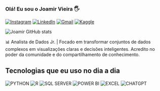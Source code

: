 
### Olá! Eu sou o Joamir Vieira 🖐️

[![Instagram](https://img.shields.io/badge/Instagram-%23E4405F.svg?style=for-the-badge&logo=Instagram&logoColor=white)](https://www.instagram.com/joamir.vieira)
[![LinkedIn](https://img.shields.io/badge/linkedin-%230077B5.svg?style=for-the-badge&logo=linkedin&logoColor=white)](https://www.linkedin.com/in/joamir-vieira-a59594211)
[![Gmail](https://img.shields.io/badge/Gmail-D14836?style=for-the-badge&logo=gmail&logoColor=white)](mailto:joamir.files@gmail.com)
[![Kaggle](https://img.shields.io/badge/Kaggle-035a7d?style=for-the-badge&logo=kaggle&logoColor=white)](https://www.kaggle.com/joamirvieira)

![Joamir GitHub stats](https://github-readme-stats.vercel.app/api?username=joamirsv&show_icons=true&theme=darcula)

📊 Analista de Dados Jr. | Focado em transformar conjuntos de dados complexos em visualizações claras e decisões inteligentes. Acredito no poder da comunidade e do compartilhamento de conhecimento.

## Tecnologias que eu uso no dia a dia

<div style="display: inline_block">
  <img align="center" alt="PYTHON" src="https://img.shields.io/badge/python-3670A0?style=for-the-badge&logo=python&logoColor=ffdd54" />
  <img align="center" alt="R" src="https://img.shields.io/badge/r-%23276DC3.svg?style=for-the-badge&logo=r&logoColor=white" />
  <img align="center" alt="SQL SERVER" src="https://img.shields.io/badge/Microsoft%20SQL%20Server-CC2927?style=for-the-badge&logo=microsoft%20sql%20server&logoColor=white" />
  <img align="center" alt="POWER BI" src="https://img.shields.io/badge/power_bi-F2C811?style=for-the-badge&logo=powerbi&logoColor=black" />
  <img align="center" alt="EXCEL" src="https://img.shields.io/badge/Microsoft_Excel-217346?style=for-the-badge&logo=microsoft-excel&logoColor=white" />
  <img align="center" alt="CHATGPT" src="https://img.shields.io/badge/chatGPT-74aa9c?style=for-the-badge&logo=openai&logoColor=white" />
</div><br/>



